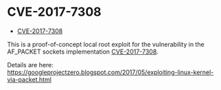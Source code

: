 CVE-2017-7308
=============

- [CVE-2017-7308](http://www.cve.mitre.org/cgi-bin/cvename.cgi?name=CVE-2017-7308)

This is a proof-of-concept local root exploit for the vulnerability in the AF\_PACKET sockets implementation [CVE-2017-7308](http://www.cve.mitre.org/cgi-bin/cvename.cgi?name=2017-6074).

Details are here: https://googleprojectzero.blogspot.com/2017/05/exploiting-linux-kernel-via-packet.html
